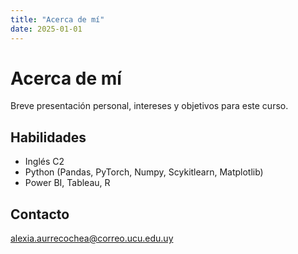 ```yaml
---
title: "Acerca de mí"
date: 2025-01-01
---
```


# Acerca de mí

Breve presentación personal, intereses y objetivos para este curso.

## Habilidades
- Inglés C2
- Python (Pandas, PyTorch, Numpy, Scykitlearn, Matplotlib)
- Power BI, Tableau, R

## Contacto
alexia.aurrecochea@correo.ucu.edu.uy
